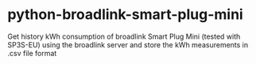 # python-broadlink-smart-plug-mini
Get history kWh consumption of broadlink Smart Plug Mini (tested with SP3S-EU) using the broadlink server and store the kWh measurements in .csv file format
